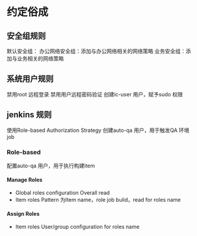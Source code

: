 # 约定俗成

## 安全组规则

默认安全组：
办公网络安全组：添加与办公网络相关的网络策略
业务安全组：添加与业务相关的网络策略

## 系统用户规则

禁用root 远程登录
禁用用户远程密码验证
创建ic-user 用户，赋予sudo 权限

## jenkins 规则
使用Role-based Authorization Strategy
创建auto-qa 用户，用于触发QA 环境job

### Role-based
配置auto-qa 用户，用于执行构建item
#### Manage Roles
- Global roles
configuration Overall read
- Item roles
Pattern 为Item name，role job bulid，read for roles name

#### Assign Roles
- Item roles
User/group	configuration for roles name
